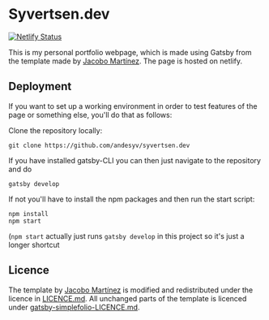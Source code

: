 # Syvertsen.dev

[![Netlify Status](https://api.netlify.com/api/v1/badges/17825fb0-5c8a-4c5d-8a1e-31dafbe43da5/deploy-status)](https://app.netlify.com/sites/syvertsendev/deploys)

This is my personal portfolio webpage, which is made using Gatsby from the template made by [Jacobo Martínez](https://github.com/cobidev). The page is hosted on netlify.

## Deployment

If you want to set up a working environment in order to test features of the page or something else, you'll do that as follows:

Clone the repository locally:

```
git clone https://github.com/andesyv/syvertsen.dev
```

If you have installed gatsby-CLI you can then just navigate to the repository and do

```
gatsby develop
```

If not you'll have to install the npm packages and then run the start script:

```
npm install
npm start
```

(`npm start` actually just runs `gatsby develop` in this project so it's just a longer shortcut

## Licence

The template by [Jacobo Martínez](https://github.com/cobidev) is modified and redistributed under the licence in [LICENCE.md](LICENCE.md). All unchanged parts of the template is licenced under [gatsby-simplefolio-LICENCE.md](gatsby-simplefolio-LICENCE.md).
